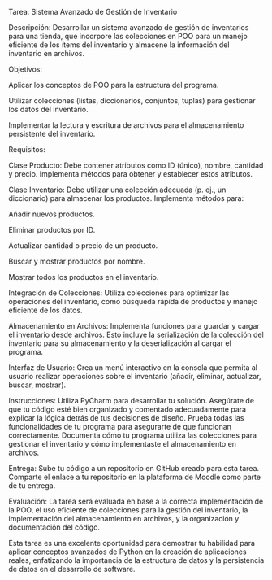 Tarea: Sistema Avanzado de Gestión de Inventario

Descripción:
Desarrollar un sistema avanzado de gestión de inventarios para una tienda, que incorpore las colecciones en POO para un manejo eficiente de los ítems del inventario y almacene la información del inventario en archivos.

Objetivos:

Aplicar los conceptos de POO para la estructura del programa.

Utilizar colecciones (listas, diccionarios, conjuntos, tuplas) para gestionar los datos del inventario.

Implementar la lectura y escritura de archivos para el almacenamiento persistente del inventario.

Requisitos:

Clase Producto: Debe contener atributos como ID (único), nombre, cantidad y precio. Implementa métodos para obtener y establecer estos atributos.

Clase Inventario: Debe utilizar una colección adecuada (p. ej., un diccionario) para almacenar los productos. Implementa métodos para:


Añadir nuevos productos.

Eliminar productos por ID.

Actualizar cantidad o precio de un producto.

Buscar y mostrar productos por nombre.

Mostrar todos los productos en el inventario.

Integración de Colecciones: Utiliza colecciones para optimizar las operaciones del inventario, como búsqueda rápida de productos y manejo eficiente de los datos.

Almacenamiento en Archivos: Implementa funciones para guardar y cargar el inventario desde archivos. Esto incluye la serialización de la colección del inventario para su almacenamiento y la deserialización al cargar el programa.

Interfaz de Usuario: Crea un menú interactivo en la consola que permita al usuario realizar operaciones sobre el inventario (añadir, eliminar, actualizar, buscar, mostrar).

Instrucciones:
Utiliza PyCharm para desarrollar tu solución. Asegúrate de que tu código esté bien organizado y comentado adecuadamente para explicar la lógica detrás de tus decisiones de diseño.
Prueba todas las funcionalidades de tu programa para asegurarte de que funcionan correctamente.
Documenta cómo tu programa utiliza las colecciones para gestionar el inventario y cómo implementaste el almacenamiento en archivos.

Entrega:
Sube tu código a un repositorio en GitHub creado para esta tarea.
Comparte el enlace a tu repositorio en la plataforma de Moodle como parte de tu entrega.

Evaluación:
La tarea será evaluada en base a la correcta implementación de la POO, el uso eficiente de colecciones para la gestión del inventario, la implementación del almacenamiento en archivos, y la organización y documentación del código.


Esta tarea es una excelente oportunidad para demostrar tu habilidad para aplicar conceptos avanzados de Python en la creación de aplicaciones reales, enfatizando la importancia de la estructura de datos y la persistencia de datos en el desarrollo de software.
